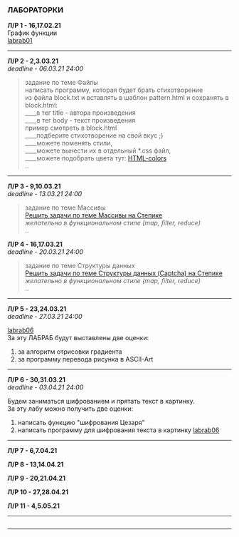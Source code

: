 ### ЛАБОРАТОРКИ  

**Л/Р 1 - 16,17.02.21**  
График функции  
[labrab01](./labrab01.md)  

---  

**Л/Р 2 - 2,3.03.21**  
_deadline - 06.03.21 24:00_  

> задание по теме Файлы  
> написать программу, которая будет брать стихотворение  
> из файла block.txt и вставлять в шаблон pattern.html и сохранять в block.html:  
> ____в тег title - автора произведения  
> ____в тег body - текст произведения  
> пример смотреть в block.html  
> ____подберите стихотворение на свой вкус ;)  
> ____можете поменять стили,  
> ____можете вынести их в отдельный *.css файл,  
> ____можете подобрать цвета тут: [HTML-colors](https://basicweb.ru/html/html_colors.php)  
> ..  

---  

**Л/Р 3 - 9,10.03.21**  
_deadline - 13.03.21 24:00_  

> задание по теме Массивы  
> [Решить задачи по теме Массивы на Степике](https://stepik.org/lesson/416145/step/2?unit=405659)  
> _желательно в функциональном стиле (map, filter, reduce)_  
> ..

**Л/Р 4 - 16,17.03.21**  
_deadline - 20.03.21 24:00_  

> задание по теме Структуры данных  
> [Решить задачи по теме Структуры данных (Captcha) на Степике](https://stepik.org/lesson/502817/step/1?unit=494533)  
> _желательно в функциональном стиле (map, filter, reduce)_  
> ..

---  

**Л/Р 5 - 23,24.03.21**  
_deadline - 27.03.21 24:00_  

[labrab06](./labrab06.md)  
За эту ЛАБРАБ будут выставлены две оценки:  
1) за алгоритм отрисовки градиента  
2) за программу перевода рисунка в ASCII-Art  

---  

**Л/Р 6 - 30,31.03.21**  
_deadline - 03.04.21 24:00_  

Будем заниматься шифрованием и прятать текст в картинку.  
За эту лабу можно получить две оценки:  
1) написать функцию "шифрования Цезаря"  
2) написать программу для шифрования текста в картинку [labrab06](./labrab06.md)  

---  

**Л/Р 7 - 6,7.04.21**  

**Л/Р 8 - 13,14.04.21**  

**Л/Р 9 - 20,21.04.21**  

**Л/Р 10 - 27,28.04.21**  

**Л/Р 11 - 4,5.05.21**  

---  

```

```

---

